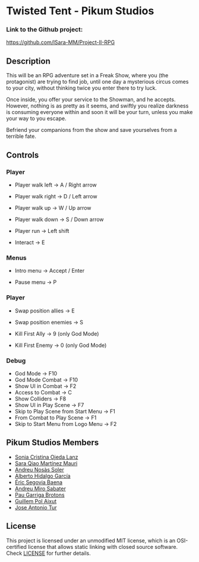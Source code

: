 # Twisted Tent - Pikum Studios

### Link to the Github project:
https://github.com/lSara-MM/Project-II-RPG

## Description

This will be an RPG adventure set in a Freak Show, where you (the protagonist) are trying to find job, until one day a mysterious circus comes to your city, without thinking twice you enter there to try luck. 

Once inside, you offer your service to the Showman, and he accepts.
However, nothing is as pretty as it seems, and swiftly you realize darkness is consuming everyone within and soon it will be your turn, unless you make your way to you escape.

Befriend your companions from the show and save yourselves from a terrible fate.

## Controls

### Player

* Player walk left -> A / Right arrow

* Player walk right -> D / Left arrow

* Player walk up -> W / Up arrow

* Player walk down -> S / Down arrow

* Player run -> Left shift

* Interact -> E 

### Menus

* Intro menu -> Accept / Enter

* Pause menu -> P

### Player

* Swap position allies -> E

* Swap position enemies -> S

* Kill First Ally -> 9 (only God Mode)

* Kill First Enemy -> 0 (only God Mode)

### Debug

* God Mode -> F10
* God Mode Combat -> F10
* Show UI in Combat -> F2
* Access to Combat -> C
* Show Colliders -> F8
* Show UI in Play Scene -> F7
* Skip to Play Scene from Start Menu -> F1
* From Combat to Play Scene -> F1
* Skip to Start Menu from Logo Menu -> F2

## Pikum Studios Members

* [Sonia Cristina Ojeda Lanz](https://github.com/SoniaOL) 
* [Sara Qiao Martínez Mauri](https://github.com/lSara-MM)
* [Andreu Nosàs Soler](https://github.com/AndyCubico)
* [Alberto Hidalgo García](https://github.com/TheimerTR)
* [Éric Segovia Baena](https://github.com/Icefenix7198)
* [Andreu Miro Sabater](https://github.com/AndreuMiroSabate)
* [Pau Garriga Brotons](https://github.com/DonnoNonno)
* [Guillem Pol Aixut](https://github.com/GuillemAixut)
* [Jose Antonio Tur](https://github.com/flishflash)


## License

This project is licensed under an unmodified MIT license, which is an OSI-certified license that allows static linking with closed source software. Check [LICENSE](LICENSE) for further details.
